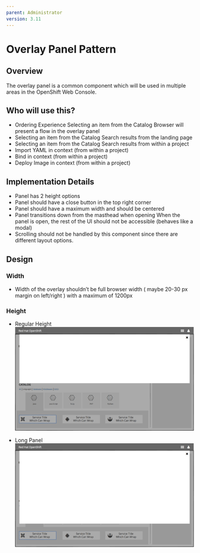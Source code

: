 ```yaml
---
parent: Administrator
version: 3.11
---
```


# Overlay Panel Pattern

## Overview

The overlay panel is a common component which will be used in multiple areas in the OpenShift Web Console.

## Who will use this?
- Ordering Experience
Selecting an item from the Catalog Browser will present a flow in the overlay panel
- Selecting an item from the Catalog Search results from the landing page
- Selecting an item from the Catalog Search results from within a project
- Import YAML in context (from within a project)
- Bind in context (from within a project)
- Deploy  Image in context (from within a project)


## Implementation Details
- Panel has 2 height options
- Panel should have a close button in the top right corner
- Panel should have a maximum width and should be centered
- Panel transitions down from the masthead when opening
When the panel is open, the rest of the UI should not be accessible (behaves like a modal)
- Scrolling should not be handled by this component since there are different layout options.


## Design

### Width
- Width of the overlay shouldn’t be full browser width ( maybe 20-30 px margin on left/right ) with a maximum of 1200px

### Height
- Regular Height
![template](img/overlay-panel.png)

- Long Panel
![template](img/overlay-panel-long.png)
